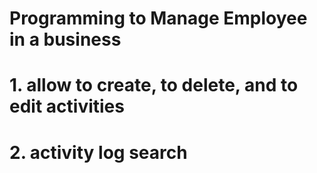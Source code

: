 # Programming to Manage Employee in a business
# 1. allow to create, to delete, and to edit activities
# 2. activity log search
